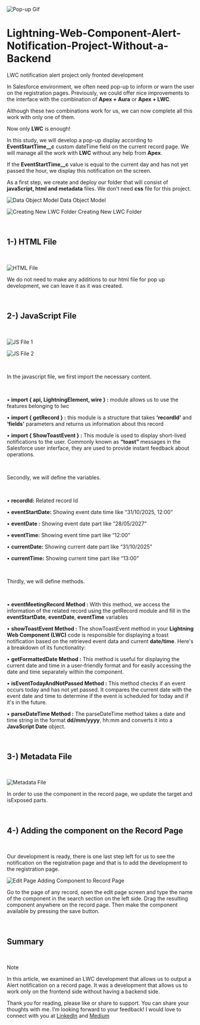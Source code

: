 ![Pop-up Gif](https://github.com/yusufacarr18/Lightning-Web-Component-Alert-Notification-Project-Without-a-Backend/blob/main/images/pop-up.gif)

# Lightning-Web-Component-Alert-Notification-Project-Without-a-Backend
 LWC notification alert project only fronted development


In Salesforce environment, we often need pop-up to inform or warn the user on the registration pages.
Previously, we could offer nice improvements to the interface with the combination of **Apex + Aura** or **Apex + LWC**.



Although these two combinations work for us, we can now complete all this work with only one of them.



Now only **LWC** is enough!



In this study, we will develop a pop-up display according to **EventStartTime__c** custom dateTime field on the current record page. We will manage all the work with **LWC** without any help from **Apex**.


If the **EventStartTime__c** value is equal to the current day and has not yet passed the hour, we display this notification on the screen.



As a first step, we create and deploy our folder that will consist of **javaScript, html and metadata** files. We don’t need **css** file for this project.



![Data Object Model](https://github.com/yusufacarr18/Lightning-Web-Component-Alert-Notification-Project-Without-a-Backend/blob/main/images/dataObjectModel.png)
 Data Object Model



![Creating New LWC Folder](https://github.com/yusufacarr18/Lightning-Web-Component-Alert-Notification-Project-Without-a-Backend/blob/main/images/creatingNewLwcFolder.png)
 Creating New LWC Folder


<br>

## 1-) HTML File

<br>


![HTML File](https://github.com/yusufacarr18/Lightning-Web-Component-Alert-Notification-Project-Without-a-Backend/blob/main/images/htmlFile.png)



We do not need to make any additions to our html file for pop up development, we can leave it as it was created.


<br>

## 2-) JavaScript File

<br>


![JS File 1](https://github.com/yusufacarr18/Lightning-Web-Component-Alert-Notification-Project-Without-a-Backend/blob/main/images/jsFile1.png)



![JS File 2](https://github.com/yusufacarr18/Lightning-Web-Component-Alert-Notification-Project-Without-a-Backend/blob/main/images/jsFile2.png)


<br>

In the javascript file, we first import the necessary content.

<br>


•	**import { api, LightningElement, wire } :**
        module allows us to use the features belonging to lwc

•	**import { getRecord } :**
        this module is a structure that takes **‘recordId’** and **‘fields’** parameters and returns us information about this record


•	**import { ShowToastEvent } :**
        This module is used to display short-lived notifications to the user. Commonly known as **“toast”** messages in the Salesforce user interface, they are used to provide instant feedback about operations.


<br>

Secondly, we will define the variables.

<br>


•	**recordId:** Related record Id

•	**eventStartDate:** Showing event date time like “31/10/2025, 12:00”

•	**eventDate :** Showing event date part like “28/05/2027”

•	**eventTime:** Showing event time part like “12:00”

•	**currentDate:** Showing current date part like “31/10/2025”

•	**currentTime:** Showing current time part like “13:00”


<br>

Thirdly, we will define methods.

<br>


•	**eventMeetingRecord Method :**
        With this method, we access the information of the related record using the getRecord module and fill in the **eventStartDate**, **eventDate**, **eventTime** variables

•	**showToastEvent Method :**
        The showToastEvent method in your **Lightning Web Component (LWC)** code is responsible for displaying a toast notification based on the retrieved event data and current **date/time**. Here's a breakdown of its functionality:

•	**getFormattedDate Method :**
        This method is useful for displaying the current date and time in a user-friendly format and for easily accessing the date and time separately within the component.

•	**isEventTodayAndNotPassed Method :**
        This method checks if an event occurs today and has not yet passed. It compares the current date with the event date and time to determine if the event is scheduled for today and if it's in the future.

•	**parseDateTime Method :**
        The parseDateTime method takes a date and time string in the format **dd/mm/yyyy**, hh:mm and converts it into a **JavaScript Date** object.


<br>

## 3-) Metadata File

<br>


![Metadata File](https://github.com/yusufacarr18/Lightning-Web-Component-Alert-Notification-Project-Without-a-Backend/blob/main/images/metadataFile.png)



In order to use the component in the record page, we update the target and isExposed parts.



<br>

## 4-) Adding the component on the Record Page

<br>



Our development is ready, there is one last step left for us to see the notification on the registration page and that is to add the development to the registration page.




![Edit Page](https://github.com/yusufacarr18/Lightning-Web-Component-Alert-Notification-Project-Without-a-Backend/blob/main/images/editPage.gif)
Adding Component to Record Page





Go to the page of any record, open the edit page screen and type the name of the component in the search section on the left side. Drag the resulting component anywhere on the record page. Then make the component available by pressing the save button.




<br>

## Summary

<br>

> [!NOTE]
> In this article, we examined an LWC development that allows us to output a Alert notification on a record page. It was a development that allows us to work only on the frontend side without having a backend side.


Thank you for reading, please like or share to support. You can share your thoughts with me. I’m looking forward to your feedback! I would love to connect with you at [LinkedIn](https://www.linkedin.com/in/acaryusuf/) and 
[Medium](https://medium.com/@yusufacarr18)








